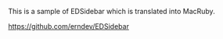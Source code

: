 This is a sample of EDSidebar which is translated into MacRuby.

https://github.com/erndev/EDSidebar